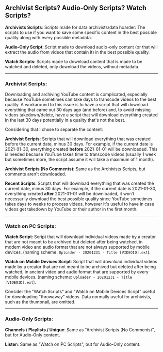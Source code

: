 ## Archivist Scripts? Audio-Only Scripts? Watch Scripts?

**Archivists Scripts**: Scripts made for data archivists/data hoarder: The scripts to use if you want to save some specific content in the best possible quality along with every possible metadata.

**Audio-Only Script**: Script made to download audio-only content (or that will extract the audio from videos that contain it) in the best possible quality.

**Watch Scripts**: Scripts made to download content that is made to be watched and deleted, only download the videos, without metadata.

---

### Archivist Scripts:

Downloading and archiving YouTube content is complicated, especially because YouTube sometimes can take days to transcode videos to the best quality. A workaround to this issue is to have a script that will download everything that came out 30 days ago (and before) and, to avoid missing videos takedown/delete, have a script that will download everything created in the last 30 days potentially in a quality that's not the best.

Considering that I chose to separate the content:

**Archivist Scripts**: Scripts that will download everything that was created before the current date, minus 30 days. For example, if the current date is 2021-01-30, everything created **before** 2021-01-01 will be downloaded. This is needed because YouTube takes time to transcode videos (usually 1 week but sometimes more, the script assume it will take a maximum of 1 month).

**Archivist Scripts (No Comments)**: Same as the Archivists Scripts, but comments aren't downloaded.

**Recent Scripts**: Scripts that will download everything that was created the current date, minus 30 days. For example, if the current date is 2021-01-30, everything created **after** 2021-01-01 will be downloaded, it won't necessarily download the best possible quality since YouTube sometimes takes days to weeks to process videos, however it's useful to have in case videos get takedown by YouTube or their author in the first month.

---

### Watch on PC Scripts:

**Watch Script**: Script that will download individual videos made by a creator that are not meant to be archived but deleted after being watched, in modern video and audio format that are not always supported by mobile devices. (naming scheme: `Uploader - 20201231 - Title [VIDEOID].ext`).

**Watch on Mobile Devices Script**: Script that will download individual videos made by a creator that are not meant to be archived but deleted after being watched, in ancient video and audio format that are supported by every mobile devices. (naming scheme: `Uploader - 20201231 - Title [VIDEOID].ext`).

Consider the "Watch Scripts" and "Watch on Mobile Devices Script" useful for downloading "throwaway" videos. Data normally useful for archivists, such as the thumbnail, are omitted.

---

### Audio-Only Scripts:

**Channels / Playlists / Unique**: Same as "Archivist Scripts (No Comments)", but for Audio-Only content.

**Listen**: Same as "Watch on PC Scripts", but for Audio-Only content.